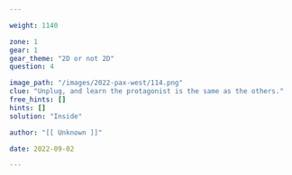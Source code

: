 ```yaml
---

weight: 1140

zone: 1
gear: 1
gear_theme: "2D or not 2D"
question: 4

image_path: "/images/2022-pax-west/114.png"
clue: "Unplug, and learn the protagonist is the same as the others."
free_hints: []
hints: []
solution: "Inside"

author: "[[ Unknown ]]"

date: 2022-09-02

---
```


